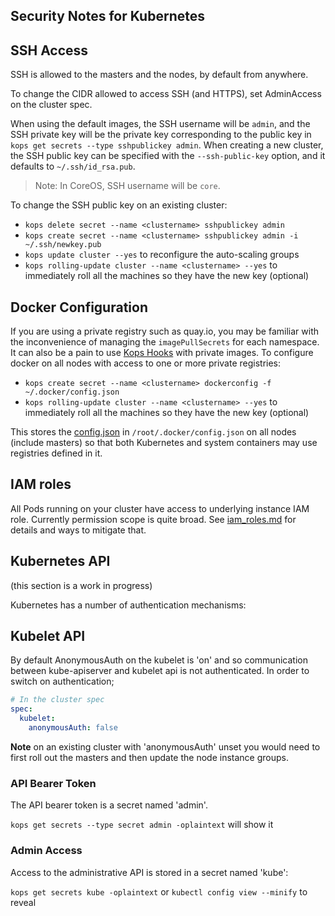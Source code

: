 ## Security Notes for Kubernetes

## SSH Access

SSH is allowed to the masters and the nodes, by default from anywhere.

To change the CIDR allowed to access SSH (and HTTPS), set AdminAccess on the cluster spec.

When using the default images, the SSH username will be `admin`, and the SSH private key will be
the private key corresponding to the public key in `kops get secrets --type sshpublickey admin`.  When
creating a new cluster, the SSH public key can be specified with the `--ssh-public-key` option, and it
defaults to `~/.ssh/id_rsa.pub`.

> Note: In CoreOS, SSH username will be `core`.

To change the SSH public key on an existing cluster:

* `kops delete secret --name <clustername> sshpublickey admin`
* `kops create secret --name <clustername> sshpublickey admin -i ~/.ssh/newkey.pub`
* `kops update cluster --yes` to reconfigure the auto-scaling groups
* `kops rolling-update cluster --name <clustername> --yes` to immediately roll all the machines so they have the new key (optional)

## Docker Configuration

If you are using a private registry such as quay.io, you may be familiar with the inconvenience of managing the `imagePullSecrets` for each namespace. It can also be a pain to use [Kops Hooks](cluster_spec.md#hooks) with private images. To configure docker on all nodes with access to one or more private registries:

* `kops create secret --name <clustername> dockerconfig -f ~/.docker/config.json`
* `kops rolling-update cluster --name <clustername> --yes` to immediately roll all the machines so they have the new key (optional)

This stores the [config.json](https://docs.docker.com/engine/reference/commandline/login/) in `/root/.docker/config.json` on all nodes (include masters) so that both Kubernetes and system containers may use registries defined in it.

## IAM roles

All Pods running on your cluster have access to underlying instance IAM role.
Currently permission scope is quite broad. See [iam_roles.md](iam_roles.md) for details and ways to mitigate that.

## Kubernetes API

(this section is a work in progress)

Kubernetes has a number of authentication mechanisms:

## Kubelet API

By default AnonymousAuth on the kubelet is 'on' and so communication between kube-apiserver and kubelet api is not authenticated. In order to switch on authentication;

```YAML
# In the cluster spec
spec:
  kubelet:
    anonymousAuth: false
```

**Note** on an existing cluster with 'anonymousAuth' unset you would need to first roll out the masters and then update the node instance groups.

### API Bearer Token

The API bearer token is a secret named 'admin'.

`kops get secrets --type secret admin -oplaintext` will show it

### Admin Access

Access to the administrative API is stored in a secret named 'kube':

`kops get secrets kube -oplaintext` or `kubectl config view --minify` to reveal
